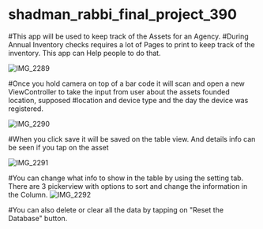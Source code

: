 # shadman_rabbi_final_project_390

#This app will be used to keep track of the Assets for an Agency. 
#During Annual Inventory checks requires a lot of Pages to print to keep track of the inventory. This app can Help people to do that. 

![IMG_2289](https://user-images.githubusercontent.com/30331470/124396416-64abeb80-dcd7-11eb-8e91-131980cc7ee7.PNG)


#Once you hold camera on top of a bar code it will scan and open a new ViewController to take the input from user about the assets founded location, supposed #location and device type and the day the device was registered. 

![IMG_2290](https://user-images.githubusercontent.com/30331470/124396456-aa68b400-dcd7-11eb-8423-d5c00266c4da.PNG)

#When you click save it will be saved on the table view. And details info can be seen if you tap on the asset

![IMG_2291](https://user-images.githubusercontent.com/30331470/124396477-cd936380-dcd7-11eb-93b2-c0a4d9b671b4.PNG)

#You can change what info to show in the table by using the setting tab. There are 3 pickerview with options to sort and change the information in the Column. 
![IMG_2292](https://user-images.githubusercontent.com/30331470/124396504-016e8900-dcd8-11eb-8cde-7ac5177d721e.PNG)

#You can also delete or clear all the data by tapping on "Reset the Database" button. 
